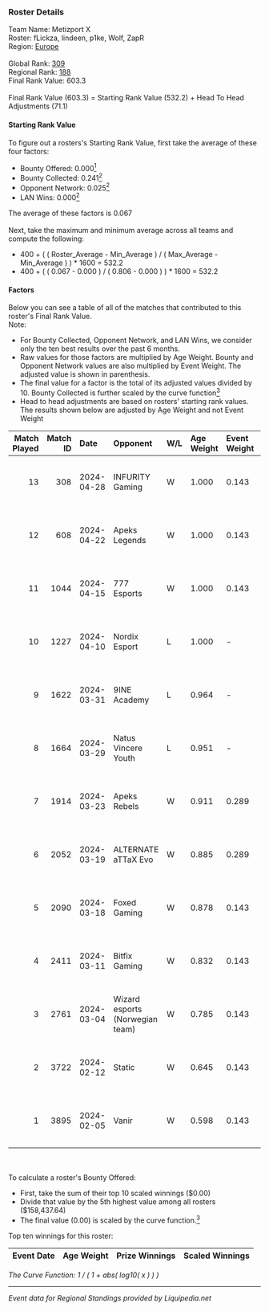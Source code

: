 ### Roster Details<br />
Team Name: Metizport X<br />
Roster: fLickza, lindeen, p1ke, Wolf, ZapR<br />
Region: [Europe]( ../standings_europe.md)<br />
<br />
Global Rank: [309](../standings_global.md)<br />
Regional Rank: [188]( ../standings_europe.md)<br />
Final Rank Value:  603.3<br />
<br />
Final Rank Value (603.3) = Starting Rank Value (532.2) + Head To Head Adjustments (71.1)<br />

#### Starting Rank Value<br />
To figure out a rosters's Starting Rank Value, first take the average of these four factors:<br />
- Bounty Offered: 0.000[<sup>1</sup>](#table2)
- Bounty Collected: 0.241[<sup>2</sup>](#table1)
- Opponent Network: 0.025[<sup>2</sup>](#table1)
- LAN Wins: 0.000[<sup>2</sup>](#table1)

The average of these factors is 0.067<br />
<br />
Next, take the maximum and minimum average across all teams and compute the following:<br />
- 400 + ( ( Roster_Average - Min_Average ) / ( Max_Average - Min_Average ) ) * 1600 = 532.2
- 400 + ( ( 0.067 - 0.000 ) / ( 0.806 - 0.000 ) ) * 1600 = 532.2


#### Factors<br />
Below you can see a table of all of the matches that contributed to this roster's Final Rank Value.<br />
Note:<br />

- For Bounty Collected, Opponent Network, and LAN Wins, we consider only the ten best results over the past 6 months.
- Raw values for those factors are multiplied by Age Weight. Bounty and Opponent Network values are also multiplied by Event Weight. The adjusted value is shown in parenthesis.
- The final value for a factor is the total of its adjusted values divided by 10. Bounty Collected is further scaled by the curve function[<sup>3</sup>](#curveFunction)
- Head to head adjustments are based on rosters' starting rank values. The results shown below are adjusted by Age Weight and not Event Weight
<span id="table1"></span><br />


| Match Played | Match ID | Date       | Opponent                        | W/L | Age Weight | Event Weight | Bounty Collected | Opponent Network | LAN Wins      | H2H Adj. | Roster                             |
| -: | -: | :- | :- | :- | :- | :- | :- | :- | :- | -: | :- |
|           13 |      308 | 2024-04-28 | INFURITY Gaming                 | W   | 1.000      | 0.143        | 0.000 (0.000)    | 0.274 (0.039)    | false (0.000) |    10.96 | fLickza, lindeen, p1ke, Wolf, ZapR |
|           12 |      608 | 2024-04-22 | Apeks Legends                   | W   | 1.000      | 0.143        | 0.000 (0.000)    | 0.058 (0.008)    | false (0.000) |     7.41 | fLickza, lindeen, p1ke, Wolf, ZapR |
|           11 |     1044 | 2024-04-15 | 777 Esports                     | W   | 1.000      | 0.143        | 0.032 (0.005)    | 0.550 (0.079)    | false (0.000) |    23.27 | fLickza, lindeen, p1ke, Wolf, ZapR |
|           10 |     1227 | 2024-04-10 | Nordix Esport                   | L   | 1.000      | -            | -                | -                | -             |   -20.25 | fLickza, lindeen, p1ke, Wolf, ZapR |
|            9 |     1622 | 2024-03-31 | 9INE Academy                    | L   | 0.964      | -            | -                | -                | -             |   -12.62 | fLickza, lindeen, p1ke, Wolf, ZapR |
|            8 |     1664 | 2024-03-29 | Natus Vincere Youth             | L   | 0.951      | -            | -                | -                | -             |   -10.23 | fLickza, lindeen, p1ke, Wolf, ZapR |
|            7 |     1914 | 2024-03-23 | Apeks Rebels                    | W   | 0.911      | 0.289        | 0.005 (0.001)    | 0.071 (0.019)    | false (0.000) |    18.14 | fLickza, lindeen, p1ke, Wolf, ZapR |
|            6 |     2052 | 2024-03-19 | ALTERNATE aTTaX Evo             | W   | 0.885      | 0.289        | 0.005 (0.001)    | 0.198 (0.051)    | false (0.000) |    17.94 | fLickza, lindeen, p1ke, Wolf, ZapR |
|            5 |     2090 | 2024-03-18 | Foxed Gaming                    | W   | 0.878      | 0.143        | 0.000 (0.000)    | 0.114 (0.014)    | false (0.000) |     7.08 | fLickza, lindeen, p1ke, Wolf, ZapR |
|            4 |     2411 | 2024-03-11 | Bitfix Gaming                   | W   | 0.832      | 0.143        | 0.000 (0.000)    | 0.031 (0.004)    | false (0.000) |     6.90 | fLickza, lindeen, p1ke, Wolf, ZapR |
|            3 |     2761 | 2024-03-04 | Wizard esports (Norwegian team) | W   | 0.785      | 0.143        | 0.000 (0.000)    | 0.122 (0.014)    | false (0.000) |     7.46 | fLickza, lindeen, p1ke, Wolf, ZapR |
|            2 |     3722 | 2024-02-12 | Static                          | W   | 0.645      | 0.143        | 0.000 (0.000)    | 0.226 (0.021)    | false (0.000) |     8.99 | fLickza, lindeen, p1ke, Wolf, ZapR |
|            1 |     3895 | 2024-02-05 | Vanir                           | W   | 0.598      | 0.143        | 0.000 (0.000)    | 0.070 (0.006)    | false (0.000) |     6.03 | fLickza, lindeen, p1ke, Wolf, ZapR |

<br />
<span id="table2"></span><br />
To calculate a roster's Bounty Offered:<br />

- First, take the sum of their top 10 scaled winnings ($0.00)
- Divide that value by the 5th highest value among all rosters ($158,437.64)
- The final value (0.00) is scaled by the curve function.[<sup>3</sup>](#curveFunction)

Top ten winnings for this roster:<br />

| Event Date | Age Weight | Prize Winnings | Scaled Winnings |
| :- | -: | :- | :- |


<span id="curveFunction"></span>_The Curve Function: 1 / ( 1 + abs( log10( x ) ) )_<br />

---
_Event data for Regional Standings provided by Liquipedia.net_<br />
